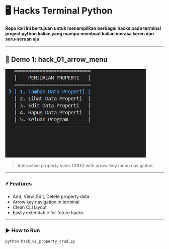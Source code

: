 # 🖥️ Hacks Terminal Python

**Repo kali ini bertujuan untuk menampilkan berbagai hacks pada terminal project python kalian yang mampu membuat kalian merasa keren dan seru-seruan aja**  

---

## 🌟 Demo 1: hack_01_arrow_menu

![Demo CLI](assets/hack_01_arrow_menu.gif)

> Interactive property sales CRUD with arrow-key menu navigation.

---

### ⚡ Features

- Add, View, Edit, Delete property data  
- Arrow key navigation in terminal  
- Clean CLI layout  
- Easily extendable for future hacks

---

### ▶️ How to Run

```bash
python hack_01_property_crud.py
